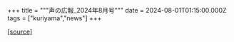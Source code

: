 +++
title = """声の広報_2024年8月号"""
date = 2024-08-01T01:15:00.000Z
tags = ["kuriyama","news"]
+++


[[source]](https://www.town.kuriyama.hokkaido.jp/site/koho/28361.html)
